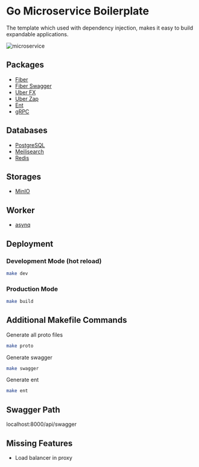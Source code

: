 
# Go Microservice Boilerplate

The template which used with dependency injection, makes it easy to build expandable applications.

![microservice](https://i.ibb.co/rxRpDnL/microservice.png)

## Packages

- [Fiber](https://github.com/gofiber/fiber)
- [Fiber Swagger](https://github.com/gofiber/swagger)
- [Uber FX](https://github.com/uber-go/fx)
- [Uber Zap](https://github.com/uber-go/zap)
- [Ent](https://github.com/ent/ent)
- [gRPC](https://github.com/grpc/grpc-go)

## Databases

- [PostgreSQL](https://www.postgresql.org.pl/)
- [Meilisearch](https://www.meilisearch.com/)
- [Redis](https://redis.io/)

## Storages

- [MinIO](https://min.io/docs/minio/linux/developers/go/minio-go.html)

## Worker

- [asynq](https://github.com/hibiken/asynq)

## Deployment

### Development Mode (hot reload)

```bash
make dev
```

### Production Mode

```bash
make build
```

## Additional Makefile Commands

Generate all proto files

```bash
make proto
```

Generate swagger

```bash
make swagger
```

Generate ent

```bash
make ent
```

## Swagger Path

localhost:8000/api/swagger

## Missing Features

- Load balancer in proxy
